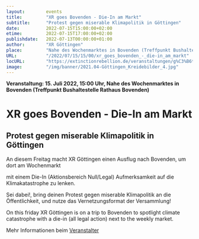 ```yaml
---
layout:        events
title:         "XR goes Bovenden - Die-In am Markt"
subtitle:      "Protest gegen miserable Klimapolitik in Göttingen"
date:          2022-07-15T15:00:00+02:00
etime:         2022-07-15T17:00:00+02:00
publishdate:   2022-07-13T00:00:00+01:00
author:        "XR Göttingen"
place:         "Nahe des Wochenmarktes in Bovenden (Treffpunkt Bushaltestelle Rathaus Bovenden) "
URL:           "/2022/07/15/15/00/xr_goes_bovenden_-_die-in_am_markt"
locURL:        "https://extinctionrebellion.de/veranstaltungen/g%C3%B6ttingen/xr-goes-bovenden-die-am-markt/7799/"
image:         "/img/banner/2021.04-Göttingen_Kreidebilder_4.jpg"
---
```


**Veranstaltung: 15. Juli 2022, 15:00 Uhr, Nahe des Wochenmarktes in Bovenden (Treffpunkt Bushaltestelle Rathaus Bovenden)**

XR goes Bovenden - Die-In am Markt
===========

Protest gegen miserable Klimapolitik in Göttingen
-----------
An diesem Freitag macht XR Göttingen einen Ausflug nach Bovenden, um dort am Wochenmarkt

mit einem Die-In (Aktionsbereich Null/Legal) Aufmerksamkeit auf die Klimakatastrophe zu lenken.

Sei dabei!, bring deinen Protest gegen miserable Klimapolitik an die Öffentlichkeit, und nutze das Vernetzungsformat der Versammlung!



On this friday XR Göttingen is on a trip to Bovenden to spotlight climate catastrophe with a die-in (all legal action) next to the weekly market.

Mehr Informationen beim [Veranstalter](https://extinctionrebellion.de/veranstaltungen/g%C3%B6ttingen/xr-goes-bovenden-die-am-markt/7799/)
